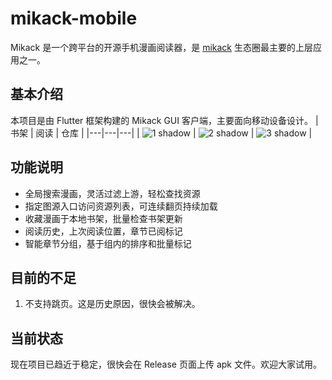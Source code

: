 # mikack-mobile

Mikack 是一个跨平台的开源手机漫画阅读器，是 [mikack](https://github.com/Hentioe/mikack) 生态圈最主要的上层应用之一。

## 基本介绍

本项目是由 Flutter 框架构建的 Mikack GUI 客户端，主要面向移动设备设计。
| 书架 | 阅读 | 仓库 |
|---|---|---|
| ![1 shadow](https://user-images.githubusercontent.com/13946976/78420323-95d6df80-7680-11ea-8408-5db0ab332c8f.png) | ![2 shadow](https://user-images.githubusercontent.com/13946976/77260100-cb62ec80-6cc0-11ea-9699-5d5497548cb2.png) | ![3 shadow](https://user-images.githubusercontent.com/13946976/78420326-9e2f1a80-7680-11ea-9d9e-80ebc9c0eeb6.png) |

## 功能说明

- 全局搜索漫画，灵活过滤上游，轻松查找资源
- 指定图源入口访问资源列表，可连续翻页持续加载
- 收藏漫画于本地书架，批量检查书架更新
- 阅读历史，上次阅读位置，章节已阅标记
- 智能章节分组，基于组内的排序和批量标记

## 目前的不足

1. 不支持跳页。这是历史原因，很快会被解决。

## 当前状态

现在项目已趋近于稳定，很快会在 Release 页面上传 apk 文件。欢迎大家试用。

